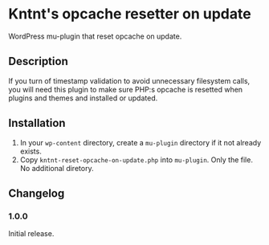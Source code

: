 # Kntnt's opcache resetter on update

WordPress mu-plugin that reset opcache on update.

## Description

If you turn of timestamp validation to avoid unnecessary filesystem calls, you will need this plugin to make sure PHP:s opcache is resetted when plugins and themes and installed or updated.

## Installation

1. In your `wp-content` directory, create a `mu-plugin` directory if it not already exists.
2. Copy `kntnt-reset-opcache-on-update.php` into `mu-plugin`. Only the file. No additional diretory.

## Changelog

### 1.0.0

Initial release.
